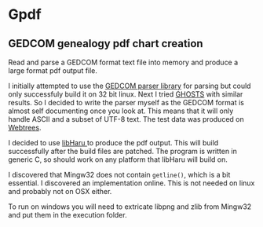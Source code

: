# Gpdf
## GEDCOM genealogy pdf chart creation

Read and parse a GEDCOM format text file into memory and produce a
large format pdf output file.

I initially attempted to use the
[GEDCOM parser library](http://gedcom-parse.sourceforge.net) for
parsing but could only successfuly build it on 32 bit linux. Next I
tried [GHOSTS](http://www.nongnu.org/ghosts/users/index.html) with
similar results. So I decided to write the parser myself as the GEDCOM
format is almost self documenting once you look at. This means that it
will only handle ASCII and a subset of UTF-8 text. The test data was
produced on [Webtrees](https://www.webtrees.net/index.php/en).

I decided to use [libHaru ](http://libharu.org) to produce the pdf
output. This will build successfully after the build files are
patched. The program is written in generic C, so should work on any
platform that libHaru will build on.

I discovered that Mingw32 does not contain `getline()`, which is a bit
essential. I discovered an implementation online. This is not needed
on linux and probably not on OSX either.

To run on windows you will need to extricate libpng and zlib from
Mingw32 and put them in the execution folder.
